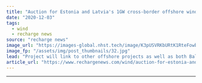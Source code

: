 ```yaml
---
title: "Auction for Estonia and Latvia's 1GW cross-border offshore wind farm to take place in 2026"
date: "2020-12-03"
tags: 
  - wind
  - recharge news
source: "recharge news"
image_url: "https://images-global.nhst.tech/image/K3pUSVRKbURtK1RteFowbVcyVm9iUVgrNElJcmYyZEZabFlybEprNE11Zz0=/nhst/binary/8ff7cf3da44b1c0d004aebfb9e32e840"
image_fp: "/assets/img/post_thumbnails/32.jpg"
lead: "Project will link to other offshore projects as well as both Baltic states, official tells digital event"
article_url: "https://www.rechargenews.com/wind/auction-for-estonia-and-latvias-1gw-cross-border-offshore-wind-farm-to-take-place-in-2026/2-1-924094"
---
```


---
